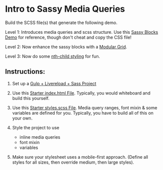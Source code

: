 # Intro to Sassy Media Queries

Build the SCSS file(s) that generate the following demo.

Level 1: Introduces media queries and scss structure. Use this [Sassy Blocks Demo](http://gomagames.com/blocks/blocks_sassy.html) for reference, though don't cheat and copy the CSS file!

Level 2: Now enhance the sassy blocks with a [Modular Grid](http://gomagames.com/blocks/blocks_sassy_modular.html).

Level 3: Now do some [nth-child styling](http://gomagames.com/blocks/blocks_sassy_modular_nth.html) for fun.

## Instructions:

1.  Set up a [Gulp + Livereload + Sass Project](https://gist.github.com/kellishouts/2c7cde625491ad53fb3c)

2.  Use this [Starter index.html File](https://gist.github.com/kellishouts/b54653caac83c6ad7713). Typically, you would whiteboard and build this yourself.

3.  Use this [Starter styles.scss File](https://gist.github.com/kellishouts/f40214cf8dcce1b5c4f9). Media query ranges, font mixin & some variables are defined for you. Typically, you have to build all of this on your own.

4.  Style the project to use
    - inline media queries
    - font mixin
    - variables

5.  Make sure your stylesheet uses a mobile-first approach. (Define all styles for all sizes, then override medium, then large styles).
